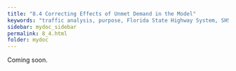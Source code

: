 ```yaml
---
title: "8.4	Correcting Effects of Unmet Demand in the Model"
keywords: "traffic analysis, purpose, Florida State Highway System, SHS"
sidebar: mydoc_sidebar
permalink: 8_4.html
folder: mydoc
---
```


<p>
  Coming soon.
</p>